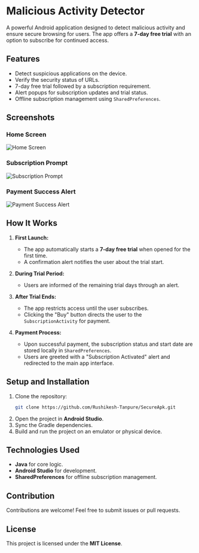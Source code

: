 # Malicious Activity Detector

A powerful Android application designed to detect malicious activity and ensure secure browsing for users. The app offers a **7-day free trial** with an option to subscribe for continued access.

## Features

- Detect suspicious applications on the device.
- Verify the security status of URLs.
- 7-day free trial followed by a subscription requirement.
- Alert popups for subscription updates and trial status.
- Offline subscription management using `SharedPreferences`.

## Screenshots

### Home Screen
![Home Screen](images/home.png)

### Subscription Prompt
![Subscription Prompt](images/subscription.png)

### Payment Success Alert
![Payment Success Alert](images/payment.png)

## How It Works

1. **First Launch:**

   - The app automatically starts a **7-day free trial** when opened for the first time.
   - A confirmation alert notifies the user about the trial start.

2. **During Trial Period:**

   - Users are informed of the remaining trial days through an alert.

3. **After Trial Ends:**

   - The app restricts access until the user subscribes.
   - Clicking the "Buy" button directs the user to the `SubscriptionActivity` for payment.

4. **Payment Process:**

   - Upon successful payment, the subscription status and start date are stored locally in `SharedPreferences`.
   - Users are greeted with a "Subscription Activated" alert and redirected to the main app interface.

## Setup and Installation

1. Clone the repository:
   ```sh
   git clone https://github.com/Rushikesh-Tanpure/SecureApk.git
   ```
2. Open the project in **Android Studio**.
3. Sync the Gradle dependencies.
4. Build and run the project on an emulator or physical device.

## Technologies Used

- **Java** for core logic.
- **Android Studio** for development.
- **SharedPreferences** for offline subscription management.

## Contribution

Contributions are welcome! Feel free to submit issues or pull requests.

## License

This project is licensed under the **MIT License**.

